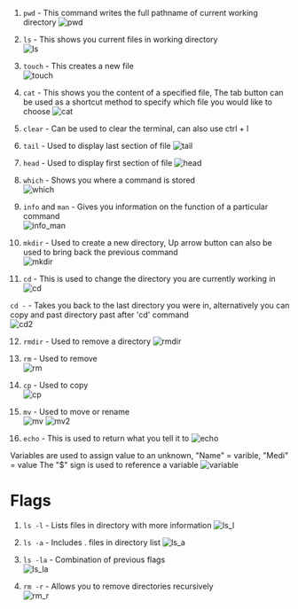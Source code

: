 1. `pwd` - This command writes the full pathname of current working directory 
![pwd](./images/pwd.png)  

2. `ls` - This shows you current files in working directory  
![ls](./images/ls.png)   

3. `touch` - This creates a new file  
![touch](./images/touch.png)  

4. `cat` - This shows you the content of a specified file, The tab button can be used as a shortcut method to specify which file you would like to choose 
![cat](./images/cat.png)    

5. `clear` - Can be used to clear the terminal, can also use ctrl + l     

6. `tail` - Used to display last section of file 
![tail](./images/tail.png)   

7. `head` - Used to display first section of file 
![head](./images/head.png)   

8. `which` - Shows you where a command is stored     
![which](./images/which.png)  

9. `info` and `man` - Gives you information on the function of a particular command  
![info_man](./images/info_man.png)   

10. `mkdir` -  Used to create a new directory, Up arrow button can also be used to bring back the previous command     
![mkdir](./images/mkdir.png)   

11. `cd` - This is used to change the directory you are currently working in 
![cd](./images/cd.png)   

 `cd -` - Takes you back to the last directory you were in, alternatively you can copy and past directory past after 'cd' command  
![cd2](./images/cd2.png)    

 12. `rmdir` - Used to remove a directory 
![rmdir](./images/rmdir.png)    

 13. `rm` - Used to remove   
![rm](./images/rm.png) 

 14. `cp` - Used to copy   
![cp](./images/cp.png) 

 15. `mv` - Used to move or rename   
![mv](./images/mv.png) 
![mv2](./images/mv2.png) 

 16. `echo` - This is used to return what you tell it to 
![echo](./images/echo.png)  

 Variables are used to assign value to an unknown, "Name" = varible, "Medi" = value
 The "$" sign is used to reference a variable 
![variable](./images/variable.png)

 # Flags    
1. `ls -l` - Lists files in directory with more information 
![ls_l](./images/ls_l.png)   

2. `ls -a` - Includes . files in directory list 
![ls_a](./images/ls_a.png)   

3. `ls -la` - Combination of previous flags  
![ls_la](./images/ls_la.png)  

4. `rm -r` - Allows you to remove directories recursively    
![rm_r](./images/rm_r.png)   
